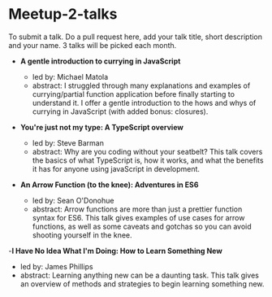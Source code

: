 # Meetup-2-talks

To submit a talk. Do a pull request here, add your talk title, short description and your name. 3 talks will be picked each month.

- __A gentle introduction to currying in JavaScript__
  - led by: Michael Matola
  - abstract: I struggled through many explanations and examples of currying/partial function application before finally starting to understand it. I offer a gentle introduction to the hows and whys of  currying in JavaScript (with added bonus: closures).

- __You're just not my type: A TypeScript overview__
  - led by: Steve Barman
  - abstract: Why are you coding without your seatbelt? This talk covers the basics of what TypeScript is, how it works, and what the benefits it has for anyone using javaScript in development.

- __An Arrow Function (to the knee): Adventures in ES6__
  - led by: Sean O'Donohue
  - abstract: Arrow functions are more than just a prettier function syntax for ES6. This talk gives examples of use cases for arrow functions, as well as some caveats and gotchas so you can avoid shooting yourself in the knee.

-__I Have No Idea What I'm Doing: How to Learn Something New__
  - led by: James Phillips
  - abstract: Learning anything new can be a daunting task. This talk gives an overview of methods and strategies to begin learning something new.
